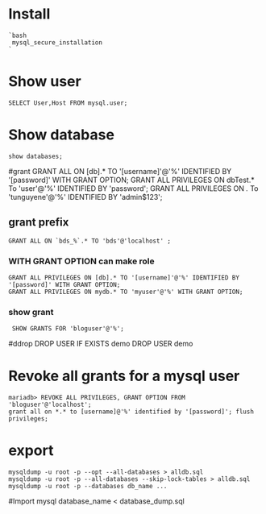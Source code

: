 # Install 
	`bash
	 mysql_secure_installation
	`

# Show user
	SELECT User,Host FROM mysql.user;
# Show database
	show databases;

#grant
	GRANT ALL ON [db].* TO '[username]'@'%' IDENTIFIED BY '[password]' WITH GRANT OPTION;
	GRANT ALL PRIVILEGES ON dbTest.* To 'user'@'%' IDENTIFIED BY 'password';
	GRANT ALL PRIVILEGES ON *.* To 'tunguyene'@'%' IDENTIFIED BY 'admin$123';

## grant prefix
 	GRANT ALL ON `bds_%`.* TO 'bds'@'localhost' ;

### WITH GRANT OPTION can make role
	GRANT ALL PRIVILEGES ON [db].* TO '[username]'@'%' IDENTIFIED BY '[password]' WITH GRANT OPTION;
	GRANT ALL PRIVILEGES ON mydb.* TO 'myuser'@'%' WITH GRANT OPTION;

### show grant
	 SHOW GRANTS FOR 'bloguser'@'%';

#ddrop
 	DROP USER IF EXISTS demo
 	DROP USER demo


# Revoke all grants for a mysql user
	mariadb> REVOKE ALL PRIVILEGES, GRANT OPTION FROM 'bloguser'@'localhost';
	grant all on *.* to [username]@'%' identified by '[password]'; flush privileges;

# export
	mysqldump -u root -p --opt --all-databases > alldb.sql
	mysqldump -u root -p --all-databases --skip-lock-tables > alldb.sql
	mysqldump -u root -p --databases db_name ...


#Import
	mysql database_name < database_dump.sql


	